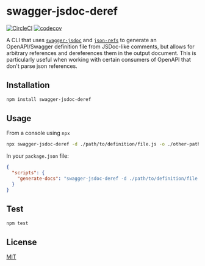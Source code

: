 # swagger-jsdoc-deref

[![CircleCI](https://circleci.com/gh/godaddy/swagger-jsdoc-deref.svg?style=svg)](https://circleci.com/gh/godaddy/swagger-jsdoc-deref)
[![codecov](https://codecov.io/gh/godaddy/swagger-jsdoc-deref/branch/master/graph/badge.svg)](https://codecov.io/gh/godaddy/swagger-jsdoc-deref)


A CLI that uses [`swagger-jsdoc`] and [`json-refs`] to generate an
OpenAPI/Swagger definition file from JSDoc-like comments, but allows for
arbitrary references and dereferences them in the output document. This is
particularly useful when working with certain consumers of OpenAPI that
don't parse json references.

## Installation

``` sh
npm install swagger-jsdoc-deref
```

## Usage

From a console using `npx`

``` sh
npx swagger-jsdoc-deref -d ./path/to/definition/file.js -o ./other-path/output.json
```

In your `package.json` file:

``` json
{
  "scripts": {
    "generate-docs": "swagger-jsdoc-deref -d ./path/to/definition/file.js -o ./other-path/"
  }
}
```

## Test

``` sh
npm test
```

## License

[MIT](LICENSE)

[`swagger-jsdoc`]: https://www.npmjs.com/package/swagger-jsdoc
[`json-refs`]: https://www.npmjs.com/package/json-refs
